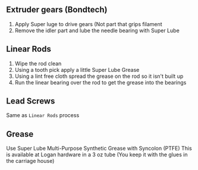 

## Extruder gears (Bondtech)
1. Apply Super luge to drive gears (Not part that grips filament
2. Remove the idler part and lube the needle bearing with Super Lube

## Linear Rods
1. Wipe the rod clean
2. Using a tooth pick apply a little Super Lube Grease
3. Using a lint free cloth spread the grease on the rod so it isn't built up
4. Run the linear bearing over the rod to get the grease into the bearings

## Lead Screws
Same as `Linear Rods` process

## Grease
Use Super Lube Multi-Purpose Synthetic Grease with Syncolon (PTFE)
This is available at Logan hardware in a 3 oz tube (You keep it with the glues in the carriage house)
<!--stackedit_data:
eyJoaXN0b3J5IjpbLTE2NjY2ODk3MDcsMTg2MTM1MjIzMywxOD
c4MjAxNDIwXX0=
-->